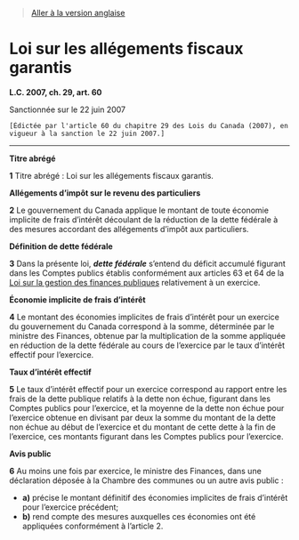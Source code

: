 > [Aller à la version anglaise](/en/Acts/Statutes%20of%20Canada/2007/c.%2029,%20art.%2060.md)

# Loi sur les allégements fiscaux garantis

**L.C. 2007, ch. 29, art. 60**


Sanctionnée sur le 22 juin 2007

```
[Édictée par l'article 60 du chapitre 29 des Lois du Canada (2007), en vigueur à la sanction le 22 juin 2007.]
```
----------










**Titre abrégé**

**1** Titre abrégé : Loi sur les allégements fiscaux garantis.




**Allégements d’impôt sur le revenu des particuliers**

**2** Le gouvernement du Canada applique le montant de toute économie implicite de frais d’intérêt découlant de la réduction de la dette fédérale à des mesures accordant des allégements d’impôt aux particuliers.




**Définition de dette fédérale**

**3** Dans la présente loi, ***dette fédérale*** s’entend du déficit accumulé figurant dans les Comptes publics établis conformément aux articles 63 et 64 de la [Loi sur la gestion des finances publiques](/fr/Lois/Lois%20révisées%20du%20Canada/F/F-11.md) relativement à un exercice.




**Économie implicite de frais d’intérêt**

**4** Le montant des économies implicites de frais d’intérêt pour un exercice du gouvernement du Canada correspond à la somme, déterminée par le ministre des Finances, obtenue par la multiplication de la somme appliquée en réduction de la dette fédérale au cours de l’exercice par le taux d’intérêt effectif pour l’exercice.




**Taux d’intérêt effectif**

**5** Le taux d’intérêt effectif pour un exercice correspond au rapport entre les frais de la dette publique relatifs à la dette non échue, figurant dans les Comptes publics pour l’exercice, et la moyenne de la dette non échue pour l’exercice obtenue en divisant par deux la somme du montant de la dette non échue au début de l’exercice et du montant de cette dette à la fin de l’exercice, ces montants figurant dans les Comptes publics pour l’exercice.




**Avis public**

**6** Au moins une fois par exercice, le ministre des Finances, dans une déclaration déposée à la Chambre des communes ou un autre avis public :
- **a)** précise le montant définitif des économies implicites de frais d’intérêt pour l’exercice précédent;
- **b)** rend compte des mesures auxquelles ces économies ont été appliquées conformément à l’article 2.


